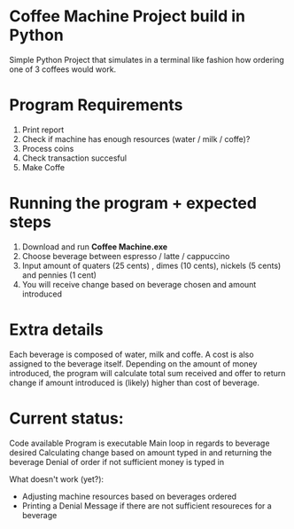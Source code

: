 # Coffee Machine Project build in Python

Simple Python Project that simulates in a terminal like fashion how ordering one of 3 coffees would work.

# Program Requirements
1. Print report
2. Check if machine has enough resources (water / milk / coffe)?
3. Process coins
4. Check transaction succesful
5. Make Coffe

# Running the program + expected steps
1. Download and run **Coffee Machine.exe**
2. Choose beverage between espresso / latte / cappuccino
3. Input amount of quaters (25 cents) , dimes (10 cents), nickels (5 cents) and pennies (1 cent)
4. You will receive change based on beverage chosen and amount introduced

# Extra details
Each beverage is composed of water, milk and coffe. A cost is also assigned to the beverage itself. Depending on the amount of money introduced, the program will calculate total sum received and offer to return change if amount introduced is (likely) higher than cost of beverage. 

# Current status:
Code available
Program is executable
Main loop in regards to beverage desired
Calculating change based on amount typed in and returning the beverage
Denial of order if not sufficient money is typed in

What doesn't work (yet?): 
  - Adjusting machine resources based on beverages ordered
  - Printing a Denial Message if there are not sufficient resoureces for a beverage
